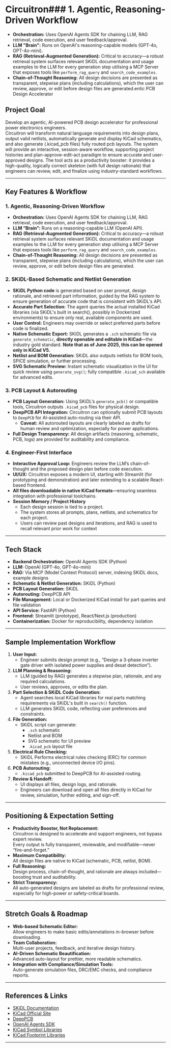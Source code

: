 # Circuitron### **1. Agentic, Reasoning-Driven Workflow**
- **Orchestration:** Uses OpenAI Agents SDK for chaining LLM, RAG retrieval, code execution, and user feedback/approval.
- **LLM "Brain":** Runs on OpenAI's reasoning-capable models (GPT-4o, GPT-4o-mini).
- **RAG (Retrieval-Augmented Generation):** Critical to accuracy—a robust retrieval system surfaces relevant SKiDL documentation and usage examples to the LLM for every generation step utilising a MCP Server that exposes tools like `perform_rag_query` and `search_code_examples`.
- **Chain-of-Thought Reasoning:** All design decisions are presented as transparent, stepwise plans (including calculations), which the user can review, approve, or edit before design files are generated.entic PCB Design Accelerator

## Project Goal

Develop an agentic, AI-powered PCB design accelerator for professional power electronics engineers.  
Circuitron will transform natural language requirements into design plans, output valid netlists, automatically generate and display KiCad schematics, and also generate (.kicad_pcb files) fully routed pcb layouts. The system will provide an interactive, session-aware workflow, supporting project histories and plan-approve-edit-act paradigm to ensure accurate and user-approved designs. 
The tool acts as a productivity booster: it provides a high-quality, logically correct skeleton (with full design rationale) that engineers can review, edit, and finalize using industry-standard workflows.

---

## Key Features & Workflow

### **1. Agentic, Reasoning-Driven Workflow**
- **Orchestration:** Uses OpenAI Agents SDK for chaining LLM, RAG retrieval, code execution, and user feedback/approval.
- **LLM “Brain”:** Runs on a reasoning-capable LLM (OpenAI API).
- **RAG (Retrieval-Augmented Generation):** Critical to accuracy—a robust retrieval system surfaces relevant SKiDL documentation and usage examples to the LLM for every generation step utilising a MCP Server that exposes tools like `perform_rag_query` and `search_code_examples`.
- **Chain-of-Thought Reasoning:** All design decisions are presented as transparent, stepwise plans (including calculations), which the user can review, approve, or edit before design files are generated.

### **2. SKiDL-Based Schematic and Netlist Generation**
- **SKiDL Python code** is generated based on user prompt, design rationale, and retrieved part information, guided by the RAG system to ensure generation of accurate code that is consistent with SKiDL's API.
- **Accurate Part Selection:** The agent queries the actual installed KiCad libraries (via SKiDL's built in search(), possibly in Dockerized environments) to ensure only real, available components are used.
- **User Control:** Engineers may override or select preferred parts before code is finalized.
- **Native Schematic Export:** SKiDL generates a `.sch` schematic file via `generate_schematic`, **directly openable and editable in KiCad**—the industry gold standard. **Note that as of June 2025, this can be opened only in KiCad V5.**
- **Netlist and BOM Generation:** SKiDL also outputs netlists for BOM tools, SPICE simulation, or further processing.
- **SVG Schematic Preview:** Instant schematic visualization in the UI for quick review using `generate_svg()`; fully compatible `.kicad_sch` available for advanced edits.

### **3. PCB Layout & Autorouting**
- **PCB Layout Generation:** Using SKiDL’s `generate_pcb()` or compatible tools, Circuitron outputs `.kicad_pcb` files for physical design.
- **DeepPCB API Integration:** Circuitron can optionally submit PCB layouts to `DeepPCB` for AI-assisted auto-routing via their API.  
  - **Caveat:** All autorouted layouts are clearly labeled as drafts for human review and optimization, especially for power applications.
- **Full Design Transparency:** All design artifacts (reasoning, schematic, PCB, logs) are provided for auditability and compliance.

### **4. Engineer-First Interface**
- **Interactive Approval Loop:** Engineers review the LLM’s chain-of-thought and the proposed design plan before code execution.
- **UI/UX:** Circuitron exposes a modern UI, starting with Streamlit (for prototyping and demonstration) and later extending to a scalable React-based frontend.
- **All files downloadable in native KiCad formats**—ensuring seamless integration with professional toolchains.
- **Session Memory / Project History**
  - Each design session is tied to a project.
  - The system stores all prompts, plans, netlists, and schematics for each project.
  - Users can review past designs and iterations, and RAG is used to recall relevant prior work for context
---

## Tech Stack

- **Backend Orchestration:** OpenAI Agents SDK (Python)
- **LLM:** OpenAI (GPT-4o, GPT-4o-mini)
- **RAG:** Via MCP (Model Context Protocol) server, indexing SKiDL docs, example designs
- **Schematic & Netlist Generation:** SKiDL (Python)
- **PCB Layout Generation:** SKiDL
- **Autorouting:** DeepPCB API
- **File Management:** Local or Dockerized KiCad install for part queries and file validation
- **API Service:** FastAPI (Python)
- **Frontend:** Streamlit (prototype), React/Next.js (production)
- **Containerization:** Docker for reproducibility, dependency isolation

---

## Sample Implementation Workflow

1. **User Input:**  
   - Engineer submits design prompt (e.g., “Design a 3-phase inverter gate driver with isolated power supplies and desat detection”).
2. **LLM Planning & Reasoning:**  
   - LLM (guided by RAG) generates a stepwise plan, rationale, and any required calculations.
   - User reviews, approves, or edits the plan.
3. **Part Selection & SKiDL Code Generation:**  
   - Agent searches local KiCad libraries for real parts matching requirements via SKiDL's built in `search()` function.
   - LLM generates SKiDL code, reflecting user preferences and constraints.
4. **File Generation:**  
   - SKiDL script can generate:
     - `.sch` schematic
     - Netlist and BOM
     - SVG schematic for UI preview
     - `.kicad_pcb` layout file
5. **Electrical Rule Checking:**
   - SKiDL Performs electrical rules checking (ERC) for common mistakes (e.g., unconnected device I/O pins).
5. **PCB Autorouting:**  
   - `.kicad_pcb` submitted to DeepPCB for AI-assisted routing.
6. **Review & Handoff:**  
   - UI displays all files, design logs, and rationale.
   - Engineers can download and open all files directly in KiCad for review, simulation, further editing, and sign-off.

---

## Positioning & Expectation Setting

- **Productivity Booster, Not Replacement:**  
  Circuitron is designed to accelerate and support engineers, not bypass expert review.  
  Every output is fully transparent, reviewable, and modifiable—never “fire-and-forget.”
- **Maximum Compatibility:**  
  All design files are native to KiCad (schematic, PCB, netlist, BOM).
- **Full Reasoning:**  
  Design process, chain-of-thought, and rationale are always included—boosting trust and auditability.
- **Strict Transparency:**  
  All auto-generated designs are labeled as drafts for professional review, especially for high-power or safety-critical boards.

---

## Stretch Goals & Roadmap

- **Web-based Schematic Editor:**  
  Allow engineers to make basic edits/annotations in-browser before downloading.
- **Team Collaboration:**  
  Multi-user projects, feedback, and iterative design history.
- **AI-Driven Schematic Beautification:**  
  Advanced auto-layout for prettier, more readable schematics.
- **Integration with Compliance/Simulation Tools:**  
  Auto-generate simulation files, DRC/EMC checks, and compliance reports.

---

## References & Links

- [SKiDL Documentation](https://devbisme.github.io/skidl/)
- [KiCad Official Site](https://kicad.org/)
- [DeepPCB](https://deeppcb.com/)
- [OpenAI Agents SDK](https://openai.github.io/openai-agents-python/)
- [KiCad Symbol Libraries](https://github.com/kicad/kicad-symbols)
- [KiCad Footprint Libraries](https://github.com/kicad/kicad-footprints)

---